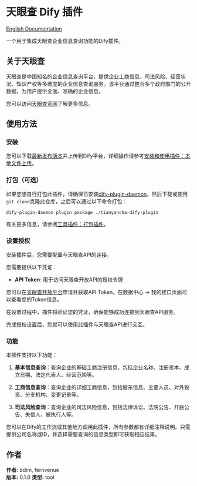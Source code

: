 # 天眼查 Dify 插件

[English Documentation](./README.md)

一个用于集成天眼查企业信息查询功能的Dify插件。

## 关于天眼查

天眼查是中国知名的企业信息查询平台，提供企业工商信息、司法风险、经营状况、知识产权等多维度的企业信息查询服务。该平台通过整合多个政府部门的公开数据，为用户提供全面、准确的企业信息。

您可以访问[天眼查官网](https://www.tianyancha.com/)了解更多信息。

## 使用方法

### 安装

您可以下载[最新发布版本](https://github.com/bdim404/tianyancha-dify-plugin/releases/latest)并上传到Dify平台，详细操作请参考[安装和使用插件：本地文件上传](https://docs.dify.ai/zh-CN/plugins/quick-start/install-plugins#local-file-upload)。

### 打包（可选）

如果您想自行打包此插件，请确保已安装[dify-plugin-daemon](https://github.com/langgenius/dify-plugin-daemon/releases)，然后下载或使用`git clone`克隆此仓库，之后可以通过以下命令打包：

```
dify-plugin-daemon plugin package ./tianyancha-dify-plugin
```

有关更多信息，请参阅[工具插件：打包插件](https://docs.dify.ai/zh-CN/plugins/quick-start/develop-plugins/tool-plugin#packing-plugin)。

### 设置授权

安装插件后，您需要配置与天眼查API的连接。

您需要提供以下凭证：

- **API Token**: 用于访问天眼查开放API的授权令牌

您可以在[天眼查开放平台](https://open.tianyancha.com/)申请并获取API Token。在数据中心 -> 我的接口页面可以查看您的Token信息。

在设置过程中，插件将验证您的凭证，确保能够成功连接到天眼查API服务。

完成授权设置后，您就可以使用此插件与天眼查API进行交互。

### 功能

本插件支持以下功能：

1. **基本信息查询**：查询企业的基础工商注册信息，包括企业名称、注册资本、成立日期、法定代表人、经营范围等。

2. **工商信息查询**：查询企业的详细工商信息，包括股东信息、主要人员、对外投资、分支机构、变更记录等。

3. **司法风险查询**：查询企业的司法风险信息，包括法律诉讼、法院公告、开庭公告、失信人、被执行人等。

您可以在Dify的工作流或其他地方调用此插件，所有参数都有详细注释说明。只需提供公司名称或ID，并选择需要查询的信息类型即可获取相应结果。

## 作者

**作者:** bdim, fernvenue  
**版本:** 0.1.0
**类型:** tool
